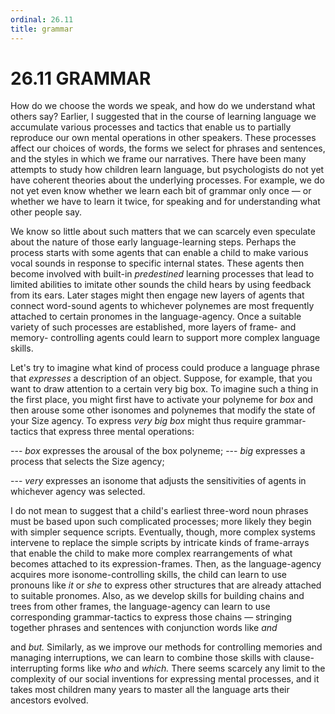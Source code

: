 ```yaml
---
ordinal: 26.11
title: grammar
---
```


# 26.11 GRAMMAR 

<p>How do we choose the words we speak, and how do we understand what others say? Earlier, I suggested that in the course of learning language we accumulate various processes and tactics that enable us to partially reproduce our own mental operations in other speakers. These processes affect our choices of words, the forms we select for phrases and sentences, and the styles in which we frame our narratives. There have been many attempts to study how children learn language, but psychologists do not yet have coherent theories about the underlying processes. For example, we do not yet even know whether we learn each bit of grammar only once &mdash; or whether we have to learn it twice, for speaking and for understanding what other people say.</p>
<p>We know so little about such matters that we can scarcely even speculate about the nature of those early language-learning steps. Perhaps the process starts with some agents that can enable a child to make various vocal sounds in response to specific internal states. These agents then become involved with built-in <em>predestined</em> learning processes that lead to limited abilities to imitate other sounds the child hears by using feedback from its ears. Later stages might then engage new layers of agents that connect word-sound agents to whichever polynemes are most frequently attached to certain pronomes in the language-agency. Once a suitable variety of such processes are established, more layers of frame- and memory- controlling agents could learn to support more complex language skills.</p>
<p>Let's try to imagine what kind of process could produce a language phrase that <em>expresses</em> a description of an object. Suppose, for example, that you want to draw attention to a certain very big box. To imagine such a thing in the first place, you might first have to activate your polyneme for <em>box</em> and then arouse some other isonomes and polynemes that modify the state of your Size agency. To express <em>very big box</em> might thus require grammar-tactics that express three mental operations:</p>
<p>--- <em>box</em> expresses the arousal of the box polyneme; --- <em>big</em> expresses a process that selects the Size agency;</p>
<p>--- <em>very</em> expresses an isonome that adjusts the sensitivities of agents in whichever agency was selected.</p>
<p>I do not mean to suggest that a child's earliest three-word noun phrases must be based upon such complicated processes; more likely they begin with simpler sequence scripts. Eventually, though, more complex systems intervene to replace the simple scripts by intricate kinds of frame-arrays that enable the child to make more complex rearrangements of what becomes attached to its expression-frames. Then, as the language-agency acquires more isonome-controlling skills, the child can learn to use pronouns like <em>it</em> or <em>she</em> to express other structures that are already attached to suitable pronomes. Also, as we develop skills for building chains and trees from other frames, the language-agency can learn to use corresponding grammar-tactics to express those chains &mdash; stringing together phrases and sentences with conjunction words like <em>and</em></p>
<p>and <em>but.</em> Similarly, as we improve our methods for controlling memories and managing interruptions, we can learn to combine those skills with clause-interrupting forms like <em>who</em> and <em>which.</em> There seems scarcely any limit to the complexity of our social inventions for expressing mental processes, and it takes most children many years to master all the language arts their ancestors evolved.</p>